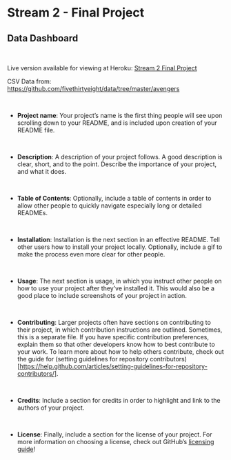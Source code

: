 Stream 2 - Final Project
========================

Data Dashboard
--------------

 

Live version available for viewing at Heroku: [Stream 2 Final
Project](tps://boiling-everglades-31193.herokuapp.com/)

CSV Data from: https://github.com/fivethirtyeight/data/tree/master/avengers

 

-   **Project name**: Your project’s name is the first thing people will see
    upon scrolling down to your README, and is included upon creation of your
    README file.

 

-   **Description**: A description of your project follows. A good description
    is clear, short, and to the point. Describe the importance of your project,
    and what it does.

 

-   **Table of Contents**: Optionally, include a table of contents in order to
    allow other people to quickly navigate especially long or detailed READMEs.

 

-   **Installation**: Installation is the next section in an effective README.
    Tell other users how to install your project locally. Optionally, include a
    gif to make the process even more clear for other people.

 

-   **Usage**: The next section is usage, in which you instruct other people on
    how to use your project after they’ve installed it. This would also be a
    good place to include screenshots of your project in action.

 

-   **Contributing**: Larger projects often have sections on contributing to
    their project, in which contribution instructions are outlined. Sometimes,
    this is a separate file. If you have specific contribution preferences,
    explain them so that other developers know how to best contribute to your
    work. To learn more about how to help others contribute, check out the guide
    for (setting guidelines for repository
    contributors)[https://help.github.com/articles/setting-guidelines-for-repository-contributors/].

 

-   **Credits**: Include a section for credits in order to highlight and link to
    the authors of your project.

 

-   **License**: Finally, include a section for the license of your project. For
    more information on choosing a license, check out GitHub’s [licensing
    guide](http://choosealicense.com/)!

 
